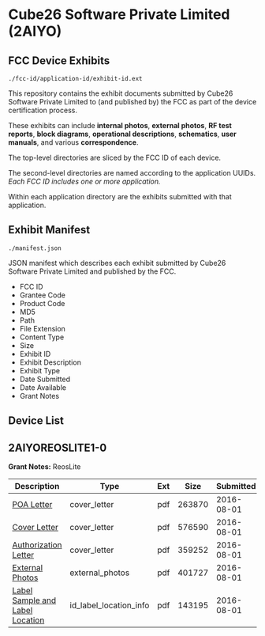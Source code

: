 # Cube26 Software Private Limited (2AIYO)
## FCC Device Exhibits

```
./fcc-id/application-id/exhibit-id.ext
```

This repository contains the exhibit documents submitted by Cube26 Software Private Limited to (and published by) the FCC as part of the device certification process.

These exhibits can include **internal photos**, **external photos**, **RF test reports**, **block diagrams**, **operational descriptions**, **schematics**, **user manuals**, and various **correspondence**.

The top-level directories are sliced by the FCC ID of each device.

The second-level directories are named according to the application UUIDs. *Each FCC ID includes one or more application.*

Within each application directory are the exhibits submitted with that application. 

## Exhibit Manifest

```
./manifest.json
```

JSON manifest which describes each exhibit submitted by Cube26 Software Private Limited and published by the FCC.

- FCC ID
- Grantee Code
- Product Code
- MD5
- Path
- File Extension
- Content Type
- Size
- Exhibit ID
- Exhibit Description
- Exhibit Type
- Date Submitted
- Date Available
- Grant Notes

## Device List
## 2AIYOREOSLITE1-0
**Grant Notes:** ReosLite

| Description | Type | Ext | Size | Submitted | Available |
| ----------- | ---- | --- | ---- | --------- | --------- |
| [POA Letter](2AIYOREOSLITE1-0/2eff404b7454e26bc87c739d5828caa6/3083027.pdf) | cover_letter | pdf | 263870 | 2016-08-01 | 2016-08-01 |
| [Cover Letter](2AIYOREOSLITE1-0/2eff404b7454e26bc87c739d5828caa6/3083028.pdf) | cover_letter | pdf | 576590 | 2016-08-01 | 2016-08-01 |
| [Authorization Letter](2AIYOREOSLITE1-0/2eff404b7454e26bc87c739d5828caa6/3083029.pdf) | cover_letter | pdf | 359252 | 2016-08-01 | 2016-08-01 |
| [External Photos](2AIYOREOSLITE1-0/2eff404b7454e26bc87c739d5828caa6/3083026.pdf) | external_photos | pdf | 401727 | 2016-08-01 | 2016-08-01 |
| [Label Sample and Label Location](2AIYOREOSLITE1-0/2eff404b7454e26bc87c739d5828caa6/3083030.pdf) | id_label_location_info | pdf | 143195 | 2016-08-01 | 2016-08-01 |
